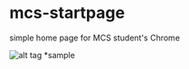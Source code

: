 # mcs-startpage
simple home page for MCS student's Chrome

![alt tag](http://i.imgur.com/nUi5jv4.png)
*sample
